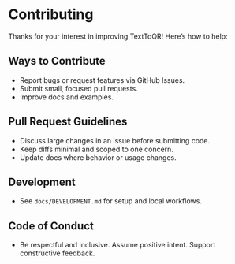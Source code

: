 # Contributing

Thanks for your interest in improving TextToQR! Here’s how to help:

## Ways to Contribute

- Report bugs or request features via GitHub Issues.
- Submit small, focused pull requests.
- Improve docs and examples.

## Pull Request Guidelines

- Discuss large changes in an issue before submitting code.
- Keep diffs minimal and scoped to one concern.
- Update docs where behavior or usage changes.

## Development

- See `docs/DEVELOPMENT.md` for setup and local workflows.

## Code of Conduct

- Be respectful and inclusive. Assume positive intent. Support constructive feedback.

